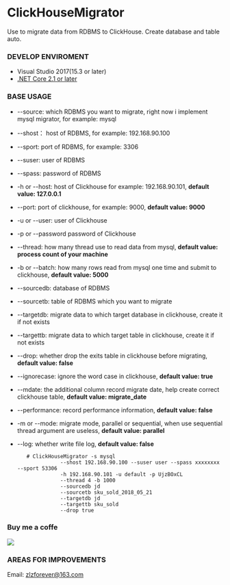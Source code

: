 # ClickHouseMigrator

Use to migrate data from RDBMS to ClickHouse. Create database and table auto.

### DEVELOP ENVIROMENT

- Visual Studio 2017(15.3 or later)
- [.NET Core 2.1 or later](https://www.microsoft.com/net/download/windows)

### BASE USAGE

+ --source:  which RDBMS you want to migrate, right now i implement mysql migrator, for example: mysql
+ --shost： host of RDBMS, for example: 192.168.90.100
+ --sport: port of RDBMS, for example: 3306
+ --suser: user of RDBMS
+ --spass: password of RDBMS
+ -h or --host: host of Clickhouse for example: 192.168.90.101, **default value: 127.0.0.1**
+ --port: port of clickhouse, for example: 9000, **default value: 9000**
+ -u or --user: user of Clickhouse
+ -p or --password password of Clickhouse
+ --thread: how many thread use to read data from mysql, **default value: process count of your machine**
+ -b or --batch: how many rows read from mysql one time and submit to clickhouse, **default value: 5000**
+ --sourcedb: database of RDBMS
+ --sourcetb: table of RDBMS which you want to migrate
+ --targetdb: migrate data to which target database in clickhouse, create it if not exists
+ --targettb: migrate data to which target table in clickhouse, create it if not exists
+ --drop: whether drop the exits table in clickhouse before migrating, **default value: false**
+ --ignorecase: ignore the word case in clickhouse, **default value: true**
+ --mdate: the additional column record migrate date, help create correct clickhouse table, **default value: migrate_date**
+ --performance: record performance information, **default value: false**
+ -m or --mode: migrate mode, parallel or sequential, when use sequential thread argument are useless, **default value: parallel**
+ --log: whether write file log, **default value: false**

         # ClickHouseMigrator -s mysql
					--shost 192.168.90.100 --suser user --spass xxxxxxxx --sport 53306
					-h 192.168.90.101 -u default -p UjzBOxCL
					--thread 4 -b 1000
					--sourcedb jd
					--sourcetb sku_sold_2018_05_21
					--targetdb jd
					--targettb sku_sold
					--drop true

### Buy me a coffe

![](https://github.com/zlzforever/DotnetSpiderPictures/raw/master/pay.png)

### AREAS FOR IMPROVEMENTS

Email: zlzforever@163.com
